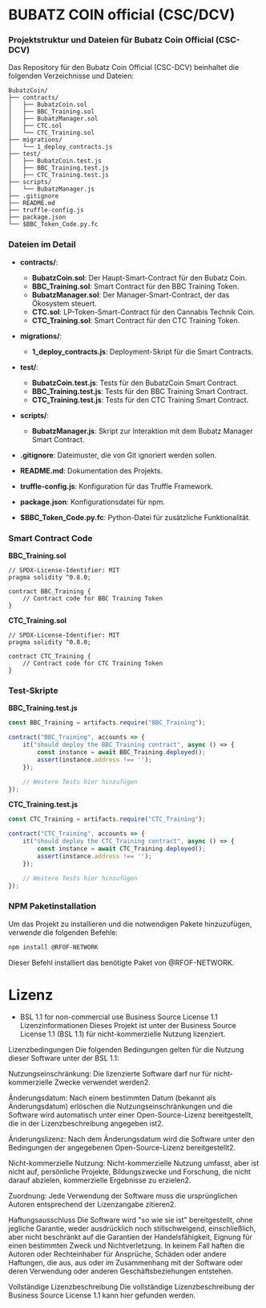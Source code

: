 # BUBATZ COIN official (CSC/DCV)
### Projektstruktur und Dateien für Bubatz Coin Official (CSC-DCV)

Das Repository für den Bubatz Coin Official (CSC-DCV) beinhaltet die folgenden Verzeichnisse und Dateien:

```plaintext
BubatzCoin/
├── contracts/
│   ├── BubatzCoin.sol
│   ├── BBC_Training.sol
│   ├── BubatzManager.sol
│   ├── CTC.sol
│   └── CTC_Training.sol
├── migrations/
│   └── 1_deploy_contracts.js
├── test/
│   ├── BubatzCoin.test.js
│   ├── BBC_Training.test.js
│   ├── CTC_Training.test.js
├── scripts/
│   └── BubatzManager.js
├── .gitignore
├── README.md
├── truffle-config.js
├── package.json
└── $BBC_Token_Code.py.fc
```

### Dateien im Detail

- **contracts/**:
  - **BubatzCoin.sol**: Der Haupt-Smart-Contract für den Bubatz Coin.
  - **BBC_Training.sol**: Smart Contract für den BBC Training Token.
  - **BubatzManager.sol**: Der Manager-Smart-Contract, der das Ökosystem steuert.
  - **CTC.sol**: LP-Token-Smart-Contract für den Cannabis Technik Coin.
  - **CTC_Training.sol**: Smart Contract für den CTC Training Token.

- **migrations/**:
  - **1_deploy_contracts.js**: Deployment-Skript für die Smart Contracts.

- **test/**:
  - **BubatzCoin.test.js**: Tests für den BubatzCoin Smart Contract.
  - **BBC_Training.test.js**: Tests für den BBC Training Smart Contract.
  - **CTC_Training.test.js**: Tests für den CTC Training Smart Contract.

- **scripts/**:
  - **BubatzManager.js**: Skript zur Interaktion mit dem Bubatz Manager Smart Contract.

- **.gitignore**: Dateimuster, die von Git ignoriert werden sollen.
- **README.md**: Dokumentation des Projekts.
- **truffle-config.js**: Konfiguration für das Truffle Framework.
- **package.json**: Konfigurationsdatei für npm.
- **$BBC_Token_Code.py.fc**: Python-Datei für zusätzliche Funktionalität.

### Smart Contract Code

**BBC_Training.sol**
```solidity
// SPDX-License-Identifier: MIT
pragma solidity ^0.8.0;

contract BBC_Training {
    // Contract code for BBC Training Token
}
```

**CTC_Training.sol**
```solidity
// SPDX-License-Identifier: MIT
pragma solidity ^0.8.0;

contract CTC_Training {
    // Contract code for CTC Training Token
}
```

### Test-Skripte

**BBC_Training.test.js**
```javascript
const BBC_Training = artifacts.require("BBC_Training");

contract("BBC_Training", accounts => {
    it("should deploy the BBC_Training contract", async () => {
        const instance = await BBC_Training.deployed();
        assert(instance.address !== '');
    });

    // Weitere Tests hier hinzufügen
});
```

**CTC_Training.test.js**
```javascript
const CTC_Training = artifacts.require("CTC_Training");

contract("CTC_Training", accounts => {
    it("should deploy the CTC_Training contract", async () => {
        const instance = await CTC_Training.deployed();
        assert(instance.address !== '');
    });

    // Weitere Tests hier hinzufügen
});
```

### NPM Paketinstallation

Um das Projekt zu installieren und die notwendigen Pakete hinzuzufügen, verwende die folgenden Befehle:

```bash
npm install @RFOF-NETWORK
```

Dieser Befehl installiert das benötigte Paket von @RFOF-NETWORK.

# Lizenz
 * BSL 1.1 for non-commercial use
Business Source License 1.1
Lizenzinformationen
Dieses Projekt ist unter der Business Source License 1.1 (BSL 1.1) für nicht-kommerzielle Nutzung lizenziert.

Lizenzbedingungen
Die folgenden Bedingungen gelten für die Nutzung dieser Software unter der BSL 1.1:

Nutzungseinschränkung: Die lizenzierte Software darf nur für nicht-kommerzielle Zwecke verwendet werden2.

Änderungsdatum: Nach einem bestimmten Datum (bekannt als Änderungsdatum) erlöschen die Nutzungseinschränkungen und die Software wird automatisch unter einer Open-Source-Lizenz bereitgestellt, die in der Lizenzbeschreibung angegeben ist2.

Änderungslizenz: Nach dem Änderungsdatum wird die Software unter den Bedingungen der angegebenen Open-Source-Lizenz bereitgestellt2.

Nicht-kommerzielle Nutzung: Nicht-kommerzielle Nutzung umfasst, aber ist nicht auf, persönliche Projekte, Bildungszwecke und Forschung, die nicht darauf abzielen, kommerzielle Ergebnisse zu erzielen2.

Zuordnung: Jede Verwendung der Software muss die ursprünglichen Autoren entsprechend der Lizenzangabe zitieren2.

Haftungsausschluss
Die Software wird "so wie sie ist" bereitgestellt, ohne jegliche Garantie, weder ausdrücklich noch stillschweigend, einschließlich, aber nicht beschränkt auf die Garantien der Handelsfähigkeit, Eignung für einen bestimmten Zweck und Nichtverletzung. In keinem Fall haften die Autoren oder Rechteinhaber für Ansprüche, Schäden oder andere Haftungen, die aus, aus oder im Zusammenhang mit der Software oder deren Verwendung oder anderen Geschäftsbeziehungen entstehen.

Vollständige Lizenzbeschreibung
Die vollständige Lizenzbeschreibung der Business Source License 1.1 kann hier gefunden werden.
